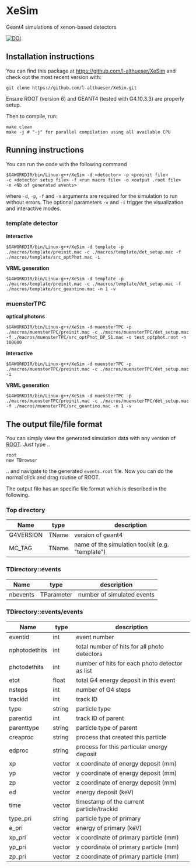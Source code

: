 # XeSim
Geant4 simulations of xenon-based detectors

[![DOI](https://zenodo.org/badge/219137604.svg)](https://zenodo.org/badge/latestdoi/219137604)

## Installation instructions

You can find this package at https://github.com/l-althueser/XeSim and check out the most recent version with:

    git clone https://github.com/l-althueser/XeSim.git

Ensure ROOT (version 6) and GEANT4 (tested with G4.10.3.3) are properly setup.

Then to compile, run:

    make clean
    make -j # "-j" for parallel compilation using all available CPU

## Running instructions

You can run the code with the following command

    $G4WORKDIR/bin/Linux-g++/XeSim -d <detector> -p <preinit file>
    -c <detector setup file> -f <run macro file> -o <output .root file>
    -n <Nb of generated events>

where `-d`, `-p`, `-f` and `-n` arguments are required for the simulation to run without errors. The optional parameters `-v` and `-i` trigger the visualization and interactive modes.

### template detector
**interactive**
```
$G4WORKDIR/bin/Linux-g++/XeSim -d template -p ./macros/template/preinit.mac -c ./macros/template/det_setup.mac -f ./macros/template/src_optPhot.mac -i
```

**VRML generation**
```
$G4WORKDIR/bin/Linux-g++/XeSim -d template -p ./macros/template/preinit.mac -c ./macros/template/det_setup.mac -f ./macros/template/src_geantino.mac -n 1 -v
```

### muensterTPC
**optical photons**
```
$G4WORKDIR/bin/Linux-g++/XeSim -d muensterTPC -p ./macros/muensterTPC/preinit.mac -c ./macros/muensterTPC/det_setup.mac -f ./macros/muensterTPC/src_optPhot_DP_S1.mac -o test_optphot.root -n 100000
```

**interactive**
```
$G4WORKDIR/bin/Linux-g++/XeSim -d muensterTPC -p ./macros/muensterTPC/preinit.mac -c ./macros/muensterTPC/det_setup.mac -i
```

**VRML generation**
```
$G4WORKDIR/bin/Linux-g++/XeSim -d muensterTPC -p ./macros/muensterTPC/preinit.mac -c ./macros/muensterTPC/det_setup.mac -f ./macros/muensterTPC/src_geantino.mac -n 1 -v
```

## The output file/file format
You can simply view the generated simulation data with any version of [ROOT](https://root.cern.ch/). Just type ..
```
root
new TBrowser
```
.. and navigate to the generated `events.root` file. Now you can do the normal click and drag routine of ROOT.  

The output file has an specific file format which is described in the following.

### Top directory
| Name | type | description |  
| --- | --- | --- |
| G4VERSION | TName<string> | version of geant4 |  
| MC_TAG | TName<string> | name of the simulation toolkit (e.g. "template") |  

### TDirectory::events
| Name | type | description |  
| --- | --- | --- |
| nbevents | TParameter<int> | number of simulated events |  

### TDirectory::events/events
| Name | type | description |  
| --- | --- | --- |
| eventid | int | event number |
| nphotodethits | int | total number of hits for all photo detectors |
| photodethits | int | number of hits for each photo detector as list |
| etot | float | total G4 energy deposit in this event |
| nsteps | int | number of G4 steps |
| trackid  | int | track ID |
| type  | string | particle type |
| parentid  | int | track ID of parent |
| parenttype  | string | particle type of parent |
| creaproc  | string | process that created this particle |
| edproc  | string | process for this particular energy deposit |
| xp  | vector<float> | x coordinate of energy deposit (mm) |
| yp  | vector<float> | y coordinate of energy deposit (mm) |
| zp  | vector<float> | z coordinate of energy deposit (mm) |
| ed  | vector<float> | energy deposit (keV) |
| time  | vector<float> | timestamp of the current particle/trackid |
| type_pri  | string | particle type of primary  |
| e_pri  | vector<float> | energy of primary (keV) |
| xp_pri  | vector<float> | x coordinate of primary particle (mm) |
| yp_pri  | vector<float> | y coordinate of primary particle (mm) |
| zp_pri  | vector<float> | z coordinate of primary particle (mm) |
